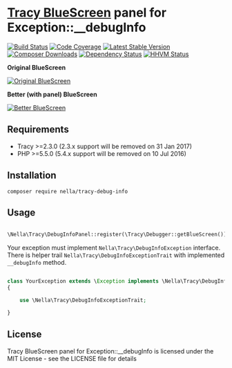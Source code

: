 [Tracy BlueScreen](https://tracy.nette.org) panel for Exception::__debugInfo
============================================================================

[![Build Status](https://img.shields.io/travis/nella/tracy-debug-info.svg?style=flat-square)](https://travis-ci.org/nella/tracy-debug-info)
[![Code Coverage](https://img.shields.io/coveralls/nella/tracy-debug-info.svg?style=flat-square)](https://coveralls.io/r/nella/tracy-debug-info)
[![Latest Stable Version](https://img.shields.io/packagist/v/nella/tracy-debug-info.svg?style=flat-square)](https://packagist.org/packages/nella/tracy-debug-info)
[![Composer Downloads](https://img.shields.io/packagist/dt/nella/tracy-debug-info.svg?style=flat-square)](https://packagist.org/packages/nella/tracy-debug-info)
[![Dependency Status](https://img.shields.io/versioneye/d/user/projects/565a5c9a036c32003a000011.svg?style=flat-square)](https://www.versioneye.com/user/projects/565a5c9a036c32003a000011)
[![HHVM Status](https://img.shields.io/hhvm/nella/tracy-debug-info.svg?style=flat-square)](http://hhvm.h4cc.de/package/nella/tracy-debug-info)

**Original BlueScreen**

[![Original BlueScreen](https://github.com/nella/tracy-debug-info/blob/master/build/example-ClassicException.png)](https://cdn.rawgit.com/nella/tracy-debug-info/master/build/example-ClassicException.html)

**Better (with panel) BlueScreen**

[![Better BlueScreen](https://github.com/nella/tracy-debug-info/blob/master/build/example-BetterException.png)](https://cdn.rawgit.com/nella/tracy-debug-info/master/build/example-BetterException.html)

Requirements
------------
- Tracy >=2.3.0 (2.3.x support will be removed on 31 Jan 2017)
- PHP >=5.5.0 (5.4.x support will be removed on 10 Jul 2016)

Installation
------------

```
composer require nella/tracy-debug-info
```

Usage
------

```php

\Nella\Tracy\DebugInfoPanel::register(\Tracy\Debugger::getBlueScreen());

```

Your exception must implement `Nella\Tracy\DebugInfoException` interface. There is helper trail `Nella\Tracy\DebugInfoExceptionTrait` with implemented `__debugInfo` method.


```php

class YourException extends \Exception implements \Nella\Tracy\DebugInfoException
{

	use \Nella\Tracy\DebugInfoExceptionTrait;

}

```

License
-------
Tracy BlueScreen panel for Exception::__debugInfo is licensed under the MIT License - see the LICENSE file for details
